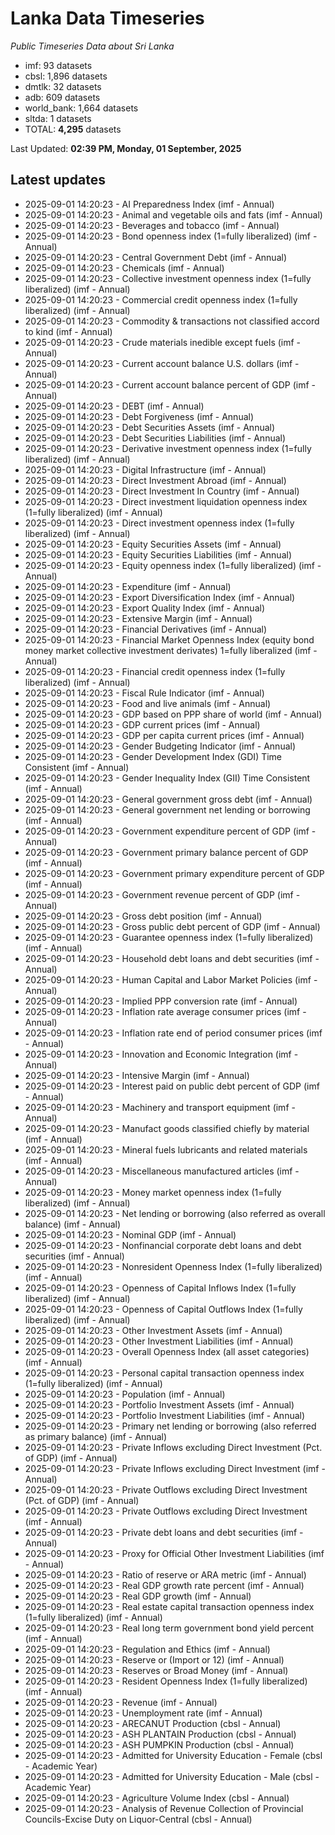 # Lanka Data Timeseries
*Public Timeseries Data about Sri Lanka*

* imf: 93 datasets
* cbsl: 1,896 datasets
* dmtlk: 32 datasets
* adb: 609 datasets
* world_bank: 1,664 datasets
* sltda: 1 datasets
* TOTAL: **4,295** datasets

Last Updated: **02:39 PM, Monday, 01 September, 2025**

## Latest updates

* 2025-09-01 14:20:23 - AI Preparedness Index (imf - Annual)
* 2025-09-01 14:20:23 - Animal and vegetable oils and fats (imf - Annual)
* 2025-09-01 14:20:23 - Beverages and tobacco (imf - Annual)
* 2025-09-01 14:20:23 - Bond openness index (1=fully liberalized) (imf - Annual)
* 2025-09-01 14:20:23 - Central Government Debt (imf - Annual)
* 2025-09-01 14:20:23 - Chemicals (imf - Annual)
* 2025-09-01 14:20:23 - Collective investment openness index (1=fully liberalized) (imf - Annual)
* 2025-09-01 14:20:23 - Commercial credit openness index (1=fully liberalized) (imf - Annual)
* 2025-09-01 14:20:23 - Commodity & transactions not classified accord to kind (imf - Annual)
* 2025-09-01 14:20:23 - Crude materials inedible except fuels (imf - Annual)
* 2025-09-01 14:20:23 - Current account balance U.S. dollars (imf - Annual)
* 2025-09-01 14:20:23 - Current account balance percent of GDP (imf - Annual)
* 2025-09-01 14:20:23 - DEBT (imf - Annual)
* 2025-09-01 14:20:23 - Debt Forgiveness (imf - Annual)
* 2025-09-01 14:20:23 - Debt Securities Assets (imf - Annual)
* 2025-09-01 14:20:23 - Debt Securities Liabilities (imf - Annual)
* 2025-09-01 14:20:23 - Derivative investment openness index (1=fully liberalized) (imf - Annual)
* 2025-09-01 14:20:23 - Digital Infrastructure (imf - Annual)
* 2025-09-01 14:20:23 - Direct Investment Abroad (imf - Annual)
* 2025-09-01 14:20:23 - Direct Investment In Country (imf - Annual)
* 2025-09-01 14:20:23 - Direct investment liquidation openness index (1=fully liberalized) (imf - Annual)
* 2025-09-01 14:20:23 - Direct investment openness index (1=fully liberalized) (imf - Annual)
* 2025-09-01 14:20:23 - Equity Securities Assets (imf - Annual)
* 2025-09-01 14:20:23 - Equity Securities Liabilities (imf - Annual)
* 2025-09-01 14:20:23 - Equity openness index (1=fully liberalized) (imf - Annual)
* 2025-09-01 14:20:23 - Expenditure (imf - Annual)
* 2025-09-01 14:20:23 - Export Diversification Index (imf - Annual)
* 2025-09-01 14:20:23 - Export Quality Index (imf - Annual)
* 2025-09-01 14:20:23 - Extensive Margin (imf - Annual)
* 2025-09-01 14:20:23 - Financial Derivatives (imf - Annual)
* 2025-09-01 14:20:23 - Financial Market Openness Index (equity bond money market collective investment derivates) 1=fully liberalized (imf - Annual)
* 2025-09-01 14:20:23 - Financial credit openness index (1=fully liberalized) (imf - Annual)
* 2025-09-01 14:20:23 - Fiscal Rule Indicator (imf - Annual)
* 2025-09-01 14:20:23 - Food and live animals (imf - Annual)
* 2025-09-01 14:20:23 - GDP based on PPP share of world (imf - Annual)
* 2025-09-01 14:20:23 - GDP current prices (imf - Annual)
* 2025-09-01 14:20:23 - GDP per capita current prices (imf - Annual)
* 2025-09-01 14:20:23 - Gender Budgeting Indicator (imf - Annual)
* 2025-09-01 14:20:23 - Gender Development Index (GDI) Time Consistent (imf - Annual)
* 2025-09-01 14:20:23 - Gender Inequality Index (GII) Time Consistent (imf - Annual)
* 2025-09-01 14:20:23 - General government gross debt (imf - Annual)
* 2025-09-01 14:20:23 - General government net lending or borrowing (imf - Annual)
* 2025-09-01 14:20:23 - Government expenditure percent of GDP (imf - Annual)
* 2025-09-01 14:20:23 - Government primary balance percent of GDP (imf - Annual)
* 2025-09-01 14:20:23 - Government primary expenditure percent of GDP (imf - Annual)
* 2025-09-01 14:20:23 - Government revenue percent of GDP (imf - Annual)
* 2025-09-01 14:20:23 - Gross debt position (imf - Annual)
* 2025-09-01 14:20:23 - Gross public debt percent of GDP (imf - Annual)
* 2025-09-01 14:20:23 - Guarantee openness index (1=fully liberalized) (imf - Annual)
* 2025-09-01 14:20:23 - Household debt loans and debt securities (imf - Annual)
* 2025-09-01 14:20:23 - Human Capital and Labor Market Policies (imf - Annual)
* 2025-09-01 14:20:23 - Implied PPP conversion rate (imf - Annual)
* 2025-09-01 14:20:23 - Inflation rate average consumer prices (imf - Annual)
* 2025-09-01 14:20:23 - Inflation rate end of period consumer prices (imf - Annual)
* 2025-09-01 14:20:23 - Innovation and Economic Integration (imf - Annual)
* 2025-09-01 14:20:23 - Intensive Margin (imf - Annual)
* 2025-09-01 14:20:23 - Interest paid on public debt percent of GDP (imf - Annual)
* 2025-09-01 14:20:23 - Machinery and transport equipment (imf - Annual)
* 2025-09-01 14:20:23 - Manufact goods classified chiefly by material (imf - Annual)
* 2025-09-01 14:20:23 - Mineral fuels lubricants and related materials (imf - Annual)
* 2025-09-01 14:20:23 - Miscellaneous manufactured articles (imf - Annual)
* 2025-09-01 14:20:23 - Money market openness index (1=fully liberalized) (imf - Annual)
* 2025-09-01 14:20:23 - Net lending or borrowing (also referred as overall balance) (imf - Annual)
* 2025-09-01 14:20:23 - Nominal GDP (imf - Annual)
* 2025-09-01 14:20:23 - Nonfinancial corporate debt loans and debt securities (imf - Annual)
* 2025-09-01 14:20:23 - Nonresident Openness Index (1=fully liberalized) (imf - Annual)
* 2025-09-01 14:20:23 - Openness of Capital Inflows Index (1=fully liberalized) (imf - Annual)
* 2025-09-01 14:20:23 - Openness of Capital Outflows Index (1=fully liberalized) (imf - Annual)
* 2025-09-01 14:20:23 - Other Investment Assets (imf - Annual)
* 2025-09-01 14:20:23 - Other Investment Liabilities (imf - Annual)
* 2025-09-01 14:20:23 - Overall Openness Index (all asset categories) (imf - Annual)
* 2025-09-01 14:20:23 - Personal capital transaction openness index (1=fully liberalized) (imf - Annual)
* 2025-09-01 14:20:23 - Population (imf - Annual)
* 2025-09-01 14:20:23 - Portfolio Investment Assets (imf - Annual)
* 2025-09-01 14:20:23 - Portfolio Investment Liabilities (imf - Annual)
* 2025-09-01 14:20:23 - Primary net lending or borrowing (also referred as primary balance) (imf - Annual)
* 2025-09-01 14:20:23 - Private Inflows excluding Direct Investment (Pct. of GDP) (imf - Annual)
* 2025-09-01 14:20:23 - Private Inflows excluding Direct Investment (imf - Annual)
* 2025-09-01 14:20:23 - Private Outflows excluding Direct Investment (Pct. of GDP) (imf - Annual)
* 2025-09-01 14:20:23 - Private Outflows excluding Direct Investment (imf - Annual)
* 2025-09-01 14:20:23 - Private debt loans and debt securities (imf - Annual)
* 2025-09-01 14:20:23 - Proxy for Official Other Investment Liabilities (imf - Annual)
* 2025-09-01 14:20:23 - Ratio of reserve or ARA metric (imf - Annual)
* 2025-09-01 14:20:23 - Real GDP growth rate percent (imf - Annual)
* 2025-09-01 14:20:23 - Real GDP growth (imf - Annual)
* 2025-09-01 14:20:23 - Real estate capital transaction openness index (1=fully liberalized) (imf - Annual)
* 2025-09-01 14:20:23 - Real long term government bond yield percent (imf - Annual)
* 2025-09-01 14:20:23 - Regulation and Ethics (imf - Annual)
* 2025-09-01 14:20:23 - Reserve or (Import or 12) (imf - Annual)
* 2025-09-01 14:20:23 - Reserves or Broad Money (imf - Annual)
* 2025-09-01 14:20:23 - Resident Openness Index (1=fully liberalized) (imf - Annual)
* 2025-09-01 14:20:23 - Revenue (imf - Annual)
* 2025-09-01 14:20:23 - Unemployment rate (imf - Annual)
* 2025-09-01 14:20:23 - ARECANUT Production (cbsl - Annual)
* 2025-09-01 14:20:23 - ASH PLANTAIN Production (cbsl - Annual)
* 2025-09-01 14:20:23 - ASH PUMPKIN Production (cbsl - Annual)
* 2025-09-01 14:20:23 - Admitted for University Education - Female (cbsl - Academic Year)
* 2025-09-01 14:20:23 - Admitted for University Education - Male (cbsl - Academic Year)
* 2025-09-01 14:20:23 - Agriculture Volume Index (cbsl - Annual)
* 2025-09-01 14:20:23 - Analysis of Revenue Collection of Provincial Councils-Excise Duty on Liquor-Central (cbsl - Annual)